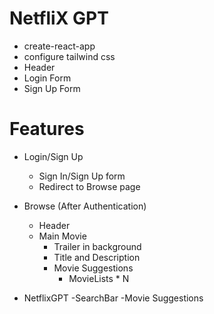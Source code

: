 # NetfliX GPT

- create-react-app
- configure tailwind css
- Header
- Login Form
- Sign Up Form




# Features
- Login/Sign Up 
    - Sign In/Sign Up form
    - Redirect to Browse page
- Browse (After Authentication)
    - Header
    - Main Movie
        - Trailer in background
        - Title and Description 
        - Movie Suggestions
            - MovieLists * N

- NetflixGPT
    -SearchBar
    -Movie Suggestions
